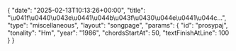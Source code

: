 {
    "date": "2025-02-13T10:13:26+00:00",
    "title": "\u041f\u0440\u043e\u0441\u044b\u043f\u0430\u044e\u0441\u044c...",
    "type": "miscellaneous",
    "layout": "songpage",
    "params": {
        "id": "prosypaj",
        "tonality": "Hm",
        "year": "1986",
        "chordsStartAt": 50,
        "textFinishAtLine": 100
    }
}